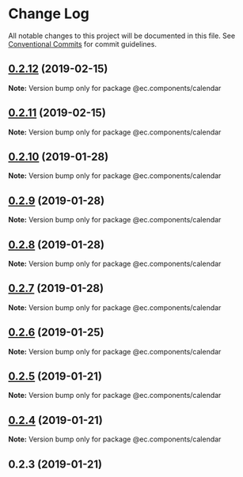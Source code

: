 # Change Log

All notable changes to this project will be documented in this file.
See [Conventional Commits](https://conventionalcommits.org) for commit guidelines.

## [0.2.12](https://github.com/entrecode/ec.components/compare/@ec.components/calendar@0.2.11...@ec.components/calendar@0.2.12) (2019-02-15)

**Note:** Version bump only for package @ec.components/calendar





## [0.2.11](https://github.com/entrecode/ec.components/compare/@ec.components/calendar@0.2.10...@ec.components/calendar@0.2.11) (2019-02-15)

**Note:** Version bump only for package @ec.components/calendar





## [0.2.10](https://github.com/entrecode/ec.components/compare/@ec.components/calendar@0.2.9...@ec.components/calendar@0.2.10) (2019-01-28)

**Note:** Version bump only for package @ec.components/calendar





## [0.2.9](https://github.com/entrecode/ec.components/compare/@ec.components/calendar@0.2.8...@ec.components/calendar@0.2.9) (2019-01-28)

**Note:** Version bump only for package @ec.components/calendar





## [0.2.8](https://github.com/entrecode/ec.components/compare/@ec.components/calendar@0.2.7...@ec.components/calendar@0.2.8) (2019-01-28)

**Note:** Version bump only for package @ec.components/calendar





## [0.2.7](https://github.com/entrecode/ec.components/compare/@ec.components/calendar@0.2.6...@ec.components/calendar@0.2.7) (2019-01-28)

**Note:** Version bump only for package @ec.components/calendar





## [0.2.6](https://github.com/entrecode/ec.components/compare/@ec.components/calendar@0.2.5...@ec.components/calendar@0.2.6) (2019-01-25)

**Note:** Version bump only for package @ec.components/calendar





## [0.2.5](https://github.com/entrecode/ec.components/compare/@ec.components/calendar@0.2.4...@ec.components/calendar@0.2.5) (2019-01-21)

**Note:** Version bump only for package @ec.components/calendar





## [0.2.4](https://github.com/entrecode/ec.components/compare/@ec.components/calendar@0.2.3...@ec.components/calendar@0.2.4) (2019-01-21)

**Note:** Version bump only for package @ec.components/calendar





## 0.2.3 (2019-01-21)

